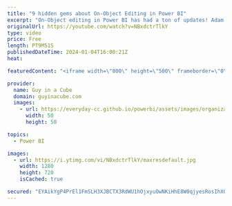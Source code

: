 ```yaml
---
title: "9 hidden gems about On-Object Editing in Power BI"
excerpt: "On-Object editing in Power BI has had a ton of updates! Adam walks through 9 hidden gems you probably didn't know about using it. You definitely want to see the last one!  Power BI December 2023 Feature Summary https://powerbi.microsoft.com/en-us/blog/power-bi-december-2023-feature-summary/  Use on-object"
originalUrl: https://youtube.com/watch?v=NBxdctrTlkY
type: video
price: Free
length: PT9M51S
publishedDateTime: 2024-01-04T16:00:21Z
heat: 

featuredContent: "<iframe width=\"800\" height=\"500\" frameborder=\"0\" src=\"https://www.youtube.com/embed/NBxdctrTlkY\" allow=\"accelerometer; autoplay; encrypted-media; gyroscope; picture-in-picture\" allowfullscreen></iframe>"

provider:
  name: Guy in a Cube
  domain: guyinacube.com
  images:
    - url: https://everyday-cc.github.io/powerbi/assets/images/organizations/guyinacube.com-50x50.jpg
      width: 50
      height: 50

topics:
  - Power BI

images:
  - url: https://i.ytimg.com/vi/NBxdctrTlkY/maxresdefault.jpg
    width: 1280
    height: 720
    isCached: true

secured: "EYAikYgP4PrEl1FmSLH3XJBCTX3RdWU1hOjxyuOwNKiHhE8W0qjyesRosIhXOZmrwsKNK6d8XWQ9ByUyM6wMTur764H/5qNdsj20WX9dwFio1lP/oGMN6GuWciyHqGX0oyL0UUHL1ryVzUw8rU176x0Ch56rzoFacWNRQLioshCIgFYl7qaymmwymC/eECpYvY6L+Q9RV5eBHWBLvaJeDlTQpB7clPEhXFueUEDRwOvkGoS10dmaJV5KfLrj29JsvvMY9kCRith+3mBAVqJYQuAqg4b7oRIl1XQVEoAwKa8ZK1Dypyail9HcQEMrQNXJsq6F+Cly3ERqWrOT6FfnXJWxDAmuj4T2CU75t84VsZ/hsWeK5F8ggrpmGaMS9TSOmJMYV4eDvi4GErUqrydcAiH5JcgAIMPTH4RHDohuEOQ=;8ZxpTs//fDzehmhpIW90EQ=="
---
```


